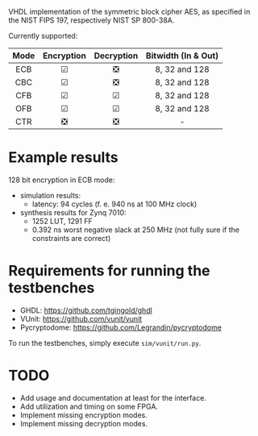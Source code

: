 VHDL implementation of the symmetric block cipher AES, as specified in the NIST FIPS 197, respectively NIST SP 800-38A.

Currently supported:

| Mode | Encryption | Decryption | Bitwidth (In & Out) |
| :---: | :---: | :---: | :---: |
| ECB | &#x2611; | &#x274E; | 8, 32 and 128 |
| CBC | &#x2611; | &#x274E; | 8, 32 and 128 |
| CFB | &#x2611; | &#x2611; | 8, 32 and 128 |
| OFB | &#x2611; | &#x2611; | 8, 32 and 128 |
| CTR | &#x274E; | &#x274E; | - |

# Example results

128 bit encryption in ECB mode:

- simulation results:
  - latency: 94 cycles (f. e. 940 ns at 100 MHz clock)
- synthesis results for Zynq 7010:
  - 1252 LUT, 1291 FF
  - 0.392 ns worst negative slack at 250 MHz (not fully sure if the constraints are correct)

# Requirements for running the testbenches

- GHDL: https://github.com/tgingold/ghdl
- VUnit: https://github.com/vunit/vunit
- Pycryptodome: https://github.com/Legrandin/pycryptodome

To run the testbenches, simply execute `sim/vunit/run.py`.

# TODO

- Add usage and documentation at least for the interface.
- Add utilization and timing on some FPGA.
- Implement missing encryption modes.
- Implement missing decryption modes.